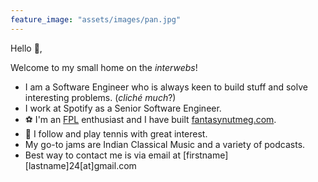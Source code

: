 ```yaml
---
feature_image: "assets/images/pan.jpg"
---
```


Hello 👋,

Welcome to my small home on the *interwebs*!

- I am a Software Engineer who is always keen to build stuff and solve interesting problems. (*cliché much*?)
- I work at Spotify as a Senior Software Engineer.
- ⚽ I'm an [FPL](https://fantasy.premierleague.com/) enthusiast and I have built [fantasynutmeg.com](https://www.fantasynutmeg.com/).
- 🎾 I follow and play tennis with great interest.
- My go-to jams are Indian Classical Music and a variety of podcasts.
- Best way to contact me is via email at [firstname][lastname]24[at]gmail.com
